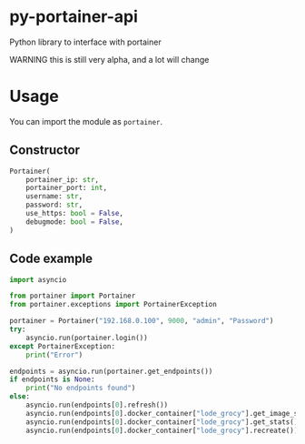 # py-portainer-api

Python library to interface with portainer

WARNING this is still very alpha, and a lot will change

# Usage

You can import the module as `portainer`.

## Constructor

```python
Portainer(
    portainer_ip: str,
    portainer_port: int,
    username: str,
    password: str,
    use_https: bool = False,
    debugmode: bool = False,
)
```

## Code example

```python
import asyncio

from portainer import Portainer
from portainer.exceptions import PortainerException

portainer = Portainer("192.168.0.100", 9000, "admin", "Password")
try:
    asyncio.run(portainer.login())
except PortainerException:
    print("Error")

endpoints = asyncio.run(portainer.get_endpoints())
if endpoints is None:
    print("No endpoints found")
else:
    asyncio.run(endpoints[0].refresh())
    asyncio.run(endpoints[0].docker_container["lode_grocy"].get_image_status())
    asyncio.run(endpoints[0].docker_container["lode_grocy"].get_stats())
    asyncio.run(endpoints[0].docker_container["lode_grocy"].recreate())
```

